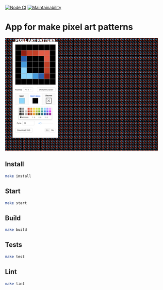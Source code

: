 [![Node CI](https://github.com/Fedinyak/pixel-art-pattern/workflows/Node%20CI/badge.svg)](https://github.com/Fedinyak/pixel-art-pattern/actions)
[![Maintainability](https://api.codeclimate.com/v1/badges/211207c2d781528cbbc5/maintainability)](https://codeclimate.com/github/Fedinyak/pixel-art-pattern/maintainability)

# App for make pixel art patterns

<img width="1142" alt="pixel-art-pattern-screenshot" src="/src/img/pixel-art-pattern-screenshot.png">

## Install

```sh
make install
```

## Start

```sh
make start
```

## Build

```sh
make build
```

## Tests

```sh
make test
```

## Lint

```sh
make lint
```

